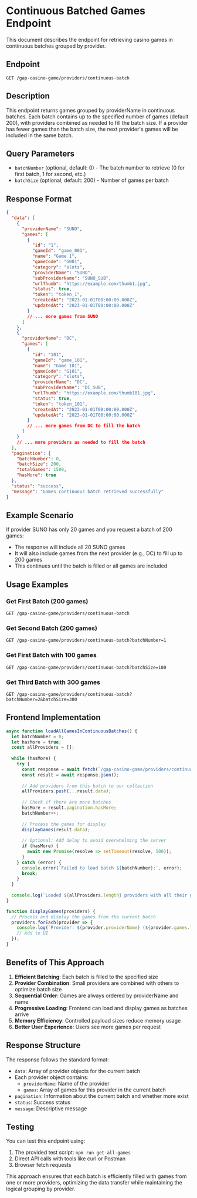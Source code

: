 # Continuous Batched Games Endpoint

This document describes the endpoint for retrieving casino games in continuous batches grouped by provider.

## Endpoint

```
GET /gap-casino-game/providers/continuous-batch
```

## Description

This endpoint returns games grouped by providerName in continuous batches. Each batch contains up to the specified number of games (default 200), with providers combined as needed to fill the batch size. If a provider has fewer games than the batch size, the next provider's games will be included in the same batch.

## Query Parameters

- `batchNumber` (optional, default: 0) - The batch number to retrieve (0 for first batch, 1 for second, etc.)
- `batchSize` (optional, default: 200) - Number of games per batch

## Response Format

```json
{
  "data": [
    {
      "providerName": "SUNO",
      "games": [
        {
          "id": "1",
          "gameId": "game_001",
          "name": "Game 1",
          "gameCode": "G001",
          "category": "slots",
          "providerName": "SUNO",
          "subProviderName": "SUNO_SUB",
          "urlThumb": "https://example.com/thumb1.jpg",
          "status": true,
          "token": "token_1",
          "createdAt": "2023-01-01T00:00:00.000Z",
          "updatedAt": "2023-01-01T00:00:00.000Z"
        }
        // ... more games from SUNO
      ]
    },
    {
      "providerName": "DC",
      "games": [
        {
          "id": "101",
          "gameId": "game_101",
          "name": "Game 101",
          "gameCode": "G101",
          "category": "slots",
          "providerName": "DC",
          "subProviderName": "DC_SUB",
          "urlThumb": "https://example.com/thumb101.jpg",
          "status": true,
          "token": "token_101",
          "createdAt": "2023-01-01T00:00:00.000Z",
          "updatedAt": "2023-01-01T00:00:00.000Z"
        }
        // ... more games from DC to fill the batch
      ]
    }
    // ... more providers as needed to fill the batch
  ],
  "pagination": {
    "batchNumber": 0,
    "batchSize": 200,
    "totalGames": 1500,
    "hasMore": true
  },
  "status": "success",
  "message": "Games continuous batch retrieved successfully"
}
```

## Example Scenario

If provider SUNO has only 20 games and you request a batch of 200 games:
- The response will include all 20 SUNO games
- It will also include games from the next provider (e.g., DC) to fill up to 200 games
- This continues until the batch is filled or all games are included

## Usage Examples

### Get First Batch (200 games)
```
GET /gap-casino-game/providers/continuous-batch
```

### Get Second Batch (200 games)
```
GET /gap-casino-game/providers/continuous-batch?batchNumber=1
```

### Get First Batch with 100 games
```
GET /gap-casino-game/providers/continuous-batch?batchSize=100
```

### Get Third Batch with 300 games
```
GET /gap-casino-game/providers/continuous-batch?batchNumber=2&batchSize=300
```

## Frontend Implementation

```javascript
async function loadAllGamesInContinuousBatches() {
  let batchNumber = 0;
  let hasMore = true;
  const allProviders = [];
  
  while (hasMore) {
    try {
      const response = await fetch(`/gap-casino-game/providers/continuous-batch?batchNumber=${batchNumber}&batchSize=200`);
      const result = await response.json();
      
      // Add providers from this batch to our collection
      allProviders.push(...result.data);
      
      // Check if there are more batches
      hasMore = result.pagination.hasMore;
      batchNumber++;
      
      // Process the games for display
      displayGames(result.data);
      
      // Optional: Add delay to avoid overwhelming the server
      if (hasMore) {
        await new Promise(resolve => setTimeout(resolve, 500));
      }
    } catch (error) {
      console.error(`Failed to load batch ${batchNumber}:`, error);
      break;
    }
  }
  
  console.log(`Loaded ${allProviders.length} providers with all their games`);
}

function displayGames(providers) {
  // Process and display the games from the current batch
  providers.forEach(provider => {
    console.log(`Provider: ${provider.providerName} (${provider.games.length} games)`);
    // Add to UI
  });
}
```

## Benefits of This Approach

1. **Efficient Batching**: Each batch is filled to the specified size
2. **Provider Combination**: Small providers are combined with others to optimize batch size
3. **Sequential Order**: Games are always ordered by providerName and name
4. **Progressive Loading**: Frontend can load and display games as batches arrive
5. **Memory Efficiency**: Controlled payload sizes reduce memory usage
6. **Better User Experience**: Users see more games per request

## Response Structure

The response follows the standard format:
- `data`: Array of provider objects for the current batch
- Each provider object contains:
  - `providerName`: Name of the provider
  - `games`: Array of games for this provider in the current batch
- `pagination`: Information about the current batch and whether more exist
- `status`: Success status
- `message`: Descriptive message

## Testing

You can test this endpoint using:
1. The provided test script: `npm run get-all-games`
2. Direct API calls with tools like curl or Postman
3. Browser fetch requests

This approach ensures that each batch is efficiently filled with games from one or more providers, optimizing the data transfer while maintaining the logical grouping by provider.